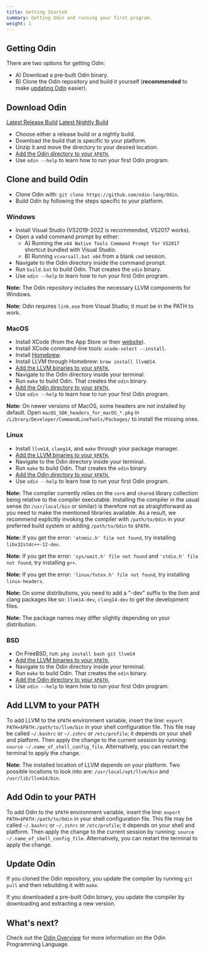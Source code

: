 ```yaml
---
title: Getting Started
summary: Getting Odin and running your first program.
weight: 1
---
```


## Getting Odin
There are two options for getting Odin:
- A) Download a pre-built Odin binary.
- B) Clone the Odin repository and build it yourself (**recommended** to make [updating Odin](#update-odin) easier).

## Download Odin
<a href="https://github.com/odin-lang/Odin/releases/latest" class="btn btn-outline-primary">Latest Release Build</a>
<a href="https://odin-lang.org/docs/nightly/#nightly-builds" class="btn btn-outline-primary">Latest Nightly Build</a>

- Choose either a release build or a nightly build.
- Download the build that is specific to your platform.
- Unzip it and move the directory to your desired location.
- [Add the Odin directory to your `$PATH`.](#add-odin-to-your-path)
- Use `odin --help` to learn how to run your first Odin program.

## Clone and build Odin
- Clone Odin with: `git clone https://github.com/odin-lang/Odin`.
- Build Odin by following the steps specific to your platform.

### Windows
- Install Visual Studio (VS2019-2022 is recommended, VS2017 works).
- Open a valid command prompt by either:
    - A) Running the `x64 Native Tools Command Prompt for VS2017` shortcut bundled with Visual Studio.
    - B) Running `vcvarsall.bat x64` from a blank `cmd` session.
- Navigate to the Odin directory inside the command prompt.
- Run `build.bat` to build Odin. That creates the `odin` binary.
- Use `odin --help` to learn how to run your first Odin program.

**Note:** The Odin repository includes the necessary LLVM components for Windows.

**Note:** Odin requires `link.exe` from Visual Studio; it must be in the PATH to work.

### MacOS
- Install XCode (from the App Store or their [website](https://developer.apple.com/xcode/)).
- Install XCode command-line tools: `xcode-select --install`.
- Install [Homebrew](https://brew.sh/).
- Install LLVM through Homebrew: `brew install llvm@14`.
- [Add the LLVM binaries to your `$PATH`.](#add-llvm-to-your-path)
- Navigate to the Odin directory inside your terminal.
- Run `make` to build Odin. That creates the `odin` binary.
- [Add the Odin directory to your `$PATH`.](#add-odin-to-your-path)
- Use `odin --help` to learn how to run your first Odin program.

**Note:** On newer versions of MacOS, some headers are not installed by default. Open `macOS_SDK_headers_for_macOS_*.pkg` in `/Library/Developer/CommandLineTools/Packages/` to install the missing ones.

### Linux
- Install `llvm14`, `clang14`, and `make` through your package manager.
- [Add the LLVM binaries to your `$PATH`.](#add-llvm-to-your-path)
- Navigate to the Odin directory inside your terminal.
- Run `make` to build Odin. That creates the `odin` binary.
- [Add the Odin directory to your `$PATH`.](#add-odin-to-your-path)
- Use `odin --help` to learn how to run your first Odin program.

**Note:** The compiler currently relies on the `core` and `shared` library collection being relative to the compiler executable. Installing the compiler in the usual sense (to `/usr/local/bin` or similar) is therefore not as straightforward as you need to make the mentioned libraries available. As a result, we recommend explicitly invoking the compiler with `/path/to/Odin` in your preferred build system or adding `/path/to/Odin` to `$PATH`.

**Note:** If you get the error: `'atomic.h' file not found`, try installing `libx32stdc++-12-dev`.

**Note:** If you get the error: `'sys/wait.h' file not found` and `'stdio.h' file not found`, try installing `g++`.

**Note:** If you get the error: `'linux/futex.h' file not found`, try installing `linux-headers`.

**Note:** On some distributions, you need to add a "-dev" suffix to the llvm and clang packages like so: `llvm14-dev`, `clang14-dev` to get the development files.

**Note:** The package names may differ slightly depending on your distribution.

### BSD
- On FreeBSD, run: `pkg install bash git llvm14`
- [Add the LLVM binaries to your `$PATH`.](#add-llvm-to-your-path)
- Navigate to the Odin directory inside your terminal.
- Run `make` to build Odin. That creates the `odin` binary.
- [Add the Odin directory to your `$PATH`.](#add-odin-to-your-path)
- Use `odin --help` to learn how to run your first Odin program.

## Add LLVM to your PATH
To add LLVM to the `$PATH` environment variable, insert the line: `export PATH=$PATH:/path/to/llvm/bin` in your shell configuration file. This file may be called `~/.bashrc` or `~/.zshrc` or `/etc/profile`; it depends on your shell and platform. Then apply the change to the current session by running: `source ~/.name_of_shell_config_file`. Alternatively, you can restart the terminal to apply the change.

**Note:** The installed location of LLVM depends on your platform. Two possible locations to look into are: `/usr/local/opt/llvm/bin` and `/usr/lib/llvm14/bin`.

## Add Odin to your PATH
To add Odin to the `$PATH` environment variable, insert the line: `export PATH=$PATH:/path/to/Odin` in your shell configuration file. This file may be called `~/.bashrc` or `~/.zshrc` or `/etc/profile`; it depends on your shell and platform. Then apply the change to the current session by running: `source ~/.name_of_shell_config_file`. Alternatively, you can restart the terminal to apply the change.

## Update Odin
If you cloned the Odin repository, you update the compiler by running `git pull` and then rebuilding it with `make`.

If you downloaded a pre-built Odin binary, you update the compiler by downloading and extracting a new version.

## What's next?
Check out the [Odin Overview](https://odin-lang.org/docs/overview/) for more information on the Odin Programming Language.
